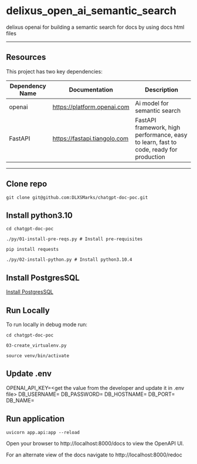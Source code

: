 # delixus_open_ai_semantic_search

delixus openai for building a semantic search for docs by using docs html files

---

## Resources

This project has two key dependencies:

| Dependency Name | Documentation                | Description                                                                            |
|-----------------|------------------------------|----------------------------------------------------------------------------------------|
| openai          | https://platform.openai.com  | Ai model for semantic search                                                           |
| FastAPI         | https://fastapi.tiangolo.com | FastAPI framework, high performance, easy to learn, fast to code, ready for production |
---

## Clone repo

```
git clone git@github.com:DLXSMarks/chatgpt-doc-poc.git
```

## Install python3.10

```
cd chatgpt-doc-poc

./py/01-install-pre-reqs.py # Install pre-requisites

pip install requests

./py/02-install-python.py # Install python3.10.4
```

## Install PostgresSQL

[Install PostgresSQL](docs/install-postgresql.md)

## Run Locally

To run locally in debug mode run:

```
cd chatgpt-doc-poc

03-create_virtualenv.py

source venv/bin/activate
```

## Update .env

OPENAI_API_KEY=<get the value from the developer and update it in .env file>
DB_USERNAME=<set username of postgres database>
DB_PASSWORD=<set password of postgres database>
DB_HOSTNAME=<set hostname of postgres database>
DB_PORT=<set port number of postgres database>
DB_NAME=<set postgras databse name>

## Run application

```
uvicorn app.api:app --reload
```

Open your browser to http://localhost:8000/docs to view the OpenAPI UI.

For an alternate view of the docs navigate to http://localhost:8000/redoc

